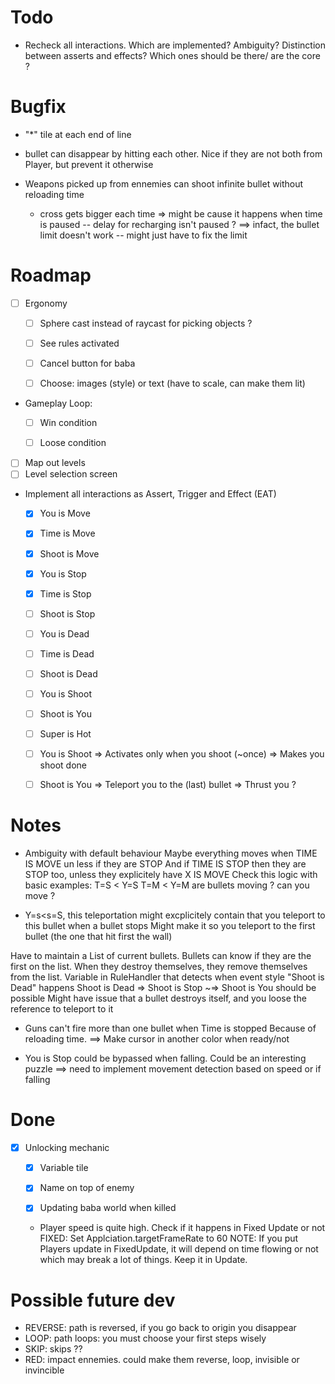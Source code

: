 # Todo

- Recheck all interactions. Which are implemented? Ambiguity? Distinction between asserts and effects? Which ones should be there/ are the core ?


# Bugfix

- "*" tile at each end of line

- bullet can disappear by hitting each other.
  Nice if they are not both from Player, but prevent it otherwise

- Weapons picked up from ennemies can shoot infinite bullet without reloading time
  + cross gets bigger each time
  => might be cause it happens when time is paused -- delay for recharging isn't paused ?
  ==> infact, the bullet limit doesn't work -- might just have to fix the limit


# Roadmap

- [ ] Ergonomy
  - [ ] Sphere cast instead of raycast for picking objects ?
  - [ ] See rules activated
  - [ ] Cancel button for baba
  - [ ] Choose: images (style) or text (have to scale, can make them lit)


- Gameplay Loop:
  - [ ] Win condition
  - [ ] Loose condition


- [ ] Map out levels
- [ ] Level selection screen

- Implement all interactions as Assert, Trigger and Effect (EAT)
  - [x] You   is Move
  - [x] Time  is Move
  - [x] Shoot is Move
  - [X] You   is Stop
  - [X] Time  is Stop
  - [ ] Shoot is Stop
  - [ ] You   is Dead
  - [ ] Time  is Dead
  - [ ] Shoot is Dead
  - [ ] You   is Shoot
  - [ ] Shoot is You
  - [ ] Super is Hot

  - [ ] You is Shoot
    => Activates only when you shoot (~once)
    => Makes you shoot done

  - [ ] Shoot is You
    => Teleport you to the (last) bullet
    => Thrust you ?

# Notes

- Ambiguity with default behaviour
  Maybe everything moves when TIME IS MOVE un less if they are STOP
  And if TIME IS STOP then they are STOP too, unless they explicitely have X IS MOVE
  Check this logic with basic examples:
  T=S < Y=S
  T=M < Y=M
  are bullets moving ? can you move ?

- Y=s<s=S, this teleportation might excplicitely contain that you teleport to this bullet when a bullet stops
Might make it so you teleport to the first bullet (the one that hit first the wall)

Have to maintain a List of current bullets.
Bullets can know if they are the first on the list.
When they destroy themselves, they remove themselves from the list.
Variable in RuleHandler that detects when event style "Shoot is Dead" happens
Shoot is Dead => Shoot is Stop ~=> Shoot is You should be possible
Might have issue that a bullet destroys itself, and you loose the reference to teleport to it

- Guns can't fire more than one bullet when Time is stopped
Because of reloading time. ==> Make cursor in another color when ready/not

 - You is Stop could be bypassed when falling. Could be an interesting puzzle
  ==> need to implement movement detection based on speed or if falling

# Done

- [x] Unlocking mechanic
  - [X] Variable tile
  - [X] Name on top of enemy
  - [x] Updating baba world when killed



  - Player speed is quite high. Check if it happens in Fixed Update or not
  FIXED: Set Applciation.targetFrameRate to 60
  NOTE: If you put Players update in FixedUpdate, it will depend on time flowing or not
  which may break a lot of things. Keep it in Update.

# Possible future dev

- REVERSE: path is reversed, if you go back to origin you disappear
- LOOP: path loops: you must choose your first steps wisely
- SKIP: skips ??
- RED: impact ennemies. could make them reverse, loop, invisible or invincible
